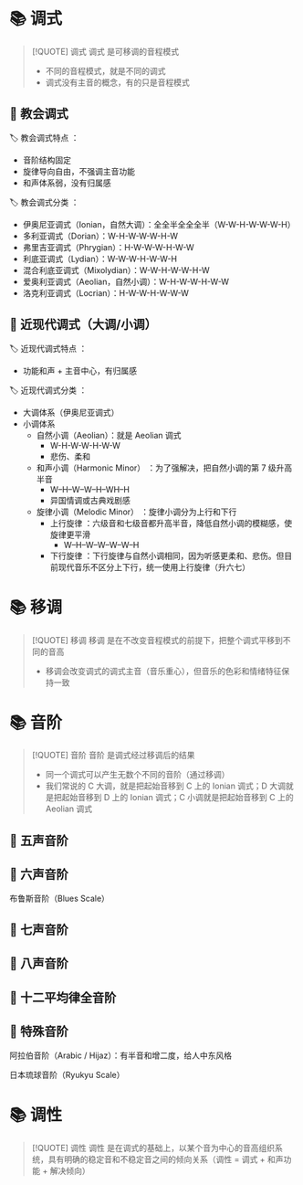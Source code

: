 # 📚 调式
> [!QUOTE] 调式
> 调式 是可移调的音程模式
> 
> - 不同的音程模式，就是不同的调式
> - 调式没有主音的概念，有的只是音程模式

## 📖 教会调式
🏷️ 教会调式特点 ：
- 音阶结构固定
- 旋律导向自由，不强调主音功能
- 和声体系弱，没有归属感

🏷️ 教会调式分类 ：
- 伊奥尼亚调式（Ionian，自然大调）：全全半全全全半（W-W-H-W-W-W-H）
- 多利亚调式（Dorian）：W-H-W-W-W-H-W
- 弗里吉亚调式（Phrygian）：H-W-W-W-H-W-W
- 利底亚调式（Lydian）：W-W-W-H-W-W-H
- 混合利底亚调式（Mixolydian）：W-W-H-W-W-H-W
- 爱奥利亚调式（Aeolian，自然小调）：W-H-W-W-H-W-W
- 洛克利亚调式（Locrian）：H-W-W-H-W-W-W

## 📖 近现代调式（大调/小调）
🏷️ 近现代调式特点 ：
- 功能和声 + 主音中心，有归属感

🏷️ 近现代调式分类 ：
- 大调体系（伊奥尼亚调式）
- 小调体系
	- 自然小调（Aeolian）：就是 Aeolian 调式
		- W-H-W-W-H-W-W
		- 悲伤、柔和
	- 和声小调（Harmonic Minor） ：为了强解决，把自然小调的第 7 级升高半音
		- W–H–W–W–H–WH–H
		- 异国情调或古典戏剧感
	- 旋律小调（Melodic Minor） ：旋律小调分为上行和下行
		- 上行旋律 ：六级音和七级音都升高半音，降低自然小调的模糊感，使旋律更平滑
			- W–H–W–W–W–W–H
		- 下行旋律 ：下行旋律与自然小调相同，因为听感更柔和、悲伤。但目前现代音乐不区分上下行，统一使用上行旋律（升六七）

# 📚 移调
>[!QUOTE] 移调
>移调 是在不改变音程模式的前提下，把整个调式平移到不同的音高
>
>- 移调会改变调式的调式主音（音乐重心），但音乐的色彩和情绪特征保持一致

# 📚 音阶
> [!QUOTE] 音阶
> 音阶 是调式经过移调后的结果
> 
> - 同一个调式可以产生无数个不同的音阶（通过移调）
> - 我们常说的 C 大调，就是把起始音移到 C 上的 Ionian 调式；D 大调就是把起始音移到 D 上的 Ionian 调式；C 小调就是把起始音移到 C 上的 Aeolian 调式

## 📖 五声音阶


## 📖 六声音阶
布鲁斯音阶（Blues Scale）

## 📖 七声音阶


## 📖 八声音阶


## 📖 十二平均律全音阶


## 📖 特殊音阶
阿拉伯音阶（Arabic / Hijaz）：有半音和增二度，给人中东风格

日本琉球音阶（Ryukyu Scale）

# 📚 调性
> [!QUOTE] 调性
> 调性 是在调式的基础上，以某个音为中心的音高组织系统，具有明确的稳定音和不稳定音之间的倾向关系（调性 = 调式 + 和声功能  + 解决倾向）



